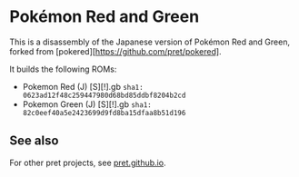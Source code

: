 # Pokémon Red and Green

This is a disassembly of the Japanese version of Pokémon Red and Green, forked from [pokered][https://github.com/pret/pokered].

It builds the following ROMs:

- Pokemon Red (J) [S][!].gb `sha1: 0623ad12f48c259447980d68bd85ddbf8204b2cd`
- Pokemon Green (J) [S][!].gb `sha1: 82c0eef40a5e2423699d9fd8ba15dfaa8b51d196`

## See also

For other pret projects, see [pret.github.io](https://pret.github.io/).
